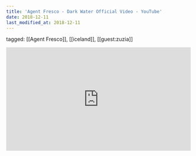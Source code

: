 ```yaml
---
title: 'Agent Fresco - Dark Water Official Video - YouTube'
date: 2018-12-11
last_modified_at: 2018-12-11
---
```

tagged: [[Agent Fresco]], [[iceland]], [[guest:zuzia]]
<iframe allow="accelerometer; autoplay; clipboard-write; encrypted-media; gyroscope; picture-in-picture" allowfullscreen="" frameborder="0" height="281" id="youtube_iframe" src="https://www.youtube.com/embed/1VmNTl6JvDY?feature=oembed&amp;enablejsapi=1&amp;origin=https://safe.txmblr.com&amp;wmode=opaque" width="500"></iframe>